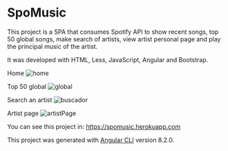 # SpoMusic

This project is a SPA that consumes Spotify API to show recent songs, top 50 global songs, make search of artists, view artist personal page and play the principal music of the artist.

It was developed with HTML, Less, JavaScript, Angular and Bootstrap.

Home
![home](https://user-images.githubusercontent.com/49765252/77007189-cbb25f00-6931-11ea-9488-d4c4ae0f56b0.JPG)

Top 50 global
![global](https://user-images.githubusercontent.com/49765252/77007199-cead4f80-6931-11ea-98d2-23a6ac7610e6.JPG)

Search an artist
![buscador](https://user-images.githubusercontent.com/49765252/77007421-306db980-6932-11ea-9e5c-c727cc86ed86.JPG)

Artist page
![artistPage](https://user-images.githubusercontent.com/49765252/77007409-2c419c00-6932-11ea-92bc-8b0c5c4dd594.JPG)

You can see this project in: https://spomusic.herokuapp.com

This project was generated with [Angular CLI](https://github.com/angular/angular-cli) version 8.2.0.
